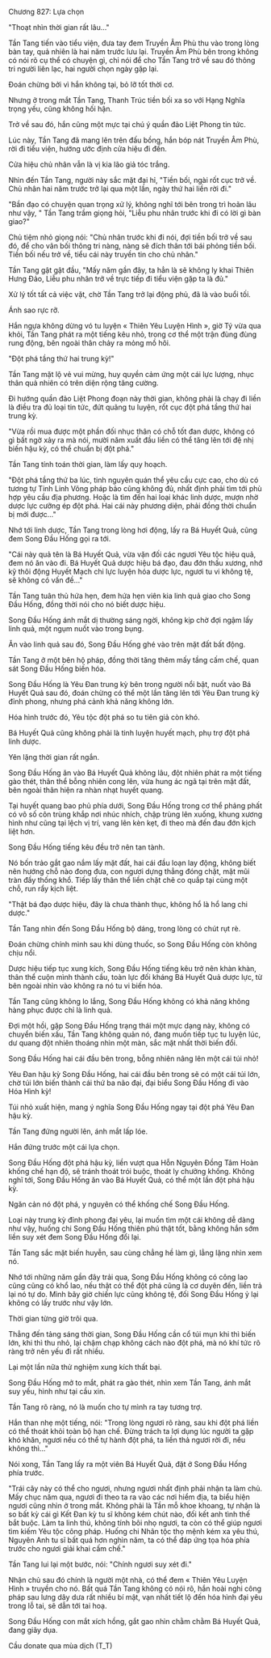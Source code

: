 




Chương 827: Lựa chọn


"Thoạt nhìn thời gian rất lâu..."

Tần Tang tiến vào tiểu viện, đưa tay đem Truyền Âm Phù thu vào trong lòng bàn tay, quả nhiên là hai năm trước lưu lại. Truyền Âm Phù bên trong không có nói rõ cụ thể có chuyện gì, chỉ nói để cho Tần Tang trở về sau đó thông tri người liên lạc, hai người chọn ngày gặp lại.

Đoán chừng bởi vì hắn không tại, bỏ lỡ tốt thời cơ.

Nhưng ở trong mắt Tần Tang, Thanh Trúc tiền bối xa so với Hạng Nghĩa trọng yếu, cũng không hối hận.

Trở về sau đó, hắn cũng một mực tại chú ý quần đảo Liệt Phong tin tức.

Lúc này, Tần Tang đã mang lên trên đấu bồng, hắn bóp nát Truyền Âm Phù, rời đi tiểu viện, hướng ước định cửa hiệu đi đến.

Cửa hiệu chủ nhân vẫn là vị kia lão giả tóc trắng.

Nhìn đến Tần Tang, người này sắc mặt đại hỉ, "Tiền bối, ngài rốt cục trở về. Chủ nhân hai năm trước trở lại qua một lần, ngày thứ hai liền rời đi."

"Bần đạo có chuyện quan trọng xử lý, không nghĩ tới bên trong trì hoãn lâu như vậy, " Tần Tang trầm giọng hỏi, "Liễu phu nhân trước khi đi có lời gì bàn giao?"

Chủ tiệm nhỏ giọng nói: "Chủ nhân trước khi đi nói, đợi tiền bối trở về sau đó, để cho vãn bối thông tri nàng, nàng sẽ đích thân tới bái phỏng tiền bối. Tiền bối nếu trở về, tiểu cái này truyền tin cho chủ nhân."

Tần Tang gật gật đầu, "Mấy năm gần đây, ta hẳn là sẽ không ly khai Thiên Hưng Đảo, Liễu phu nhân trở về trực tiếp đi tiểu viện gặp ta là đủ."

Xử lý tốt tất cả việc vặt, chờ Tần Tang trở lại động phủ, đã là vào buổi tối.

Ánh sao rực rỡ.

Hắn ngựa không dừng vó tu luyện « Thiên Yêu Luyện Hình », giờ Tý vừa qua khỏi, Tần Tang phát ra một tiếng kêu nhỏ, trong cơ thể một trận đùng đùng rung động, bên ngoài thân chảy ra mỏng mồ hôi.

"Đột phá tầng thứ hai trung kỳ!"

Tần Tang mặt lộ vẻ vui mừng, huy quyền cảm ứng một cái lực lượng, nhục thân quả nhiên có trên diện rộng tăng cường.

Đi hướng quần đảo Liệt Phong đoạn này thời gian, không phải là chạy đi liền là điều tra đủ loại tin tức, đứt quãng tu luyện, rốt cục đột phá tầng thứ hai trung kỳ.

"Vừa rồi mua được một phần đối nhục thân có chỗ tốt đan dược, không có gì bất ngờ xảy ra mà nói, mười năm xuất đầu liền có thể tăng lên tới đệ nhị biến hậu kỳ, có thể chuẩn bị đột phá."

Tần Tang tính toán thời gian, làm lấy quy hoạch.

"Đột phá tầng thứ ba lúc, tinh nguyên quán thể yêu cầu cực cao, cho dù có tương tự Tinh Linh Võng pháp bảo cũng không đủ, nhất định phải tìm tới phù hợp yêu cầu địa phương. Hoặc là tìm đến hai loại khác linh dược, mượn nhờ dược lực cưỡng ép đột phá. Hai cái này phương diện, phải đồng thời chuẩn bị mới được..."

Nhớ tới linh dược, Tần Tang trong lòng hơi động, lấy ra Bá Huyết Quả, cũng đem Song Đầu Hống gọi ra tới.

"Cái này quả tên là Bá Huyết Quả, vừa vặn đối các ngươi Yêu tộc hiệu quả, đem nó ăn vào đi. Bá Huyết Quả dược hiệu bá đạo, đau đớn thấu xương, nhớ kỹ thôi động Huyết Mạch chi lực luyện hóa dược lực, ngươi tu vi không tệ, sẽ không có vấn đề..."

Tần Tang tuân thủ hứa hẹn, đem hứa hẹn viên kia linh quả giao cho Song Đầu Hống, đồng thời nói cho nó biết dược hiệu.

Song Đầu Hống ánh mắt dị thường sáng ngời, không kịp chờ đợi ngậm lấy linh quả, một ngụm nuốt vào trong bụng.

Ăn vào linh quả sau đó, Song Đầu Hống ghé vào trên mặt đất bất động.

Tần Tang ở một bên hộ pháp, đồng thời tăng thêm mấy tầng cấm chế, quan sát Song Đầu Hống biến hóa.

Song Đầu Hống là Yêu Đan trung kỳ bên trong người nổi bật, nuốt vào Bá Huyết Quả sau đó, đoán chừng có thể một lần tăng lên tới Yêu Đan trung kỳ đỉnh phong, nhưng phá cảnh khả năng không lớn.

Hóa hình trước đó, Yêu tộc đột phá so tu tiên giả còn khó.

Bá Huyết Quả cũng không phải là tinh luyện huyết mạch, phụ trợ đột phá linh dược.

Yên lặng thời gian rất ngắn.

Song Đầu Hống ăn vào Bá Huyết Quả không lâu, đột nhiên phát ra một tiếng gào thét, thân thể bỗng nhiên cong lên, vừa hung ác ngã tại trên mặt đất, bên ngoài thân hiện ra nhàn nhạt huyết quang.

Tại huyết quang bao phủ phía dưới, Song Đầu Hống trong cơ thể phảng phất có vô số côn trùng khắp nơi nhúc nhích, chập trùng lên xuống, khung xương hình như cũng tại lệch vị trí, vang lên kèn kẹt, đi theo mà đến đau đớn kịch liệt hơn.

Song Đầu Hống tiếng kêu đều trở nên tan tành.

Nó bốn trảo gắt gao nắm lấy mặt đất, hai cái đầu loạn lay động, không biết nên hướng chỗ nào đong đưa, con ngươi dựng thẳng đóng chặt, mặt mũi tràn đầy thống khổ. Tiếp lấy thân thể liền chặt chẽ co quắp tại cùng một chỗ, run rẩy kịch liệt.

"Thật bá đạo dược hiệu, đây là chưa thành thục, không hổ là hổ lang chi dược."

Tần Tang nhìn đến Song Đầu Hống bộ dáng, trong lòng có chút rụt rè.

Đoán chừng chính mình sau khi dùng thuốc, so Song Đầu Hống còn không chịu nổi.

Dược hiệu tiếp tục xung kích, Song Đầu Hống tiếng kêu trở nên khàn khàn, thân thể cuộn mình thành cầu, toàn lực đối kháng Bá Huyết Quả dược lực, từ bên ngoài nhìn vào không ra nó tu vi biến hóa.

Tần Tang cũng không lo lắng, Song Đầu Hống không có khả năng không hàng phục được chỉ là linh quả.

Đợi một hồi, gặp Song Đầu Hống trạng thái một mực dạng này, không có chuyển biến xấu, Tần Tang không quản nó, đang muốn tiếp tục tu luyện lúc, dư quang đột nhiên thoáng nhìn một màn, sắc mặt nhất thời biến đổi.

Song Đầu Hống hai cái đầu bên trong, bỗng nhiên nâng lên một cái túi nhỏ!

Yêu Đan hậu kỳ Song Đầu Hống, hai cái đầu bên trong sẽ có một cái túi lớn, chờ túi lớn biến thành cái thứ ba não đại, đại biểu Song Đầu Hống đi vào Hóa Hình kỳ!

Túi nhỏ xuất hiện, mang ý nghĩa Song Đầu Hống ngay tại đột phá Yêu Đan hậu kỳ.

Tần Tang đứng người lên, ánh mắt lấp lóe.

Hắn đứng trước một cái lựa chọn.

Song Đầu Hống đột phá hậu kỳ, liền vượt qua Hỗn Nguyên Đồng Tâm Hoàn khống chế hạn độ, sẽ tránh thoát trói buộc, thoát ly chưởng khống. Không nghĩ tới, Song Đầu Hống ăn vào Bá Huyết Quả, có thể một lần đột phá hậu kỳ.

Ngăn cản nó đột phá, y nguyên có thể khống chế Song Đầu Hống.

Loại này trung kỳ đỉnh phong đại yêu, lại muốn tìm một cái không dễ dàng như vậy, huống chi Song Đầu Hống thiên phú thật tốt, bằng không hắn sớm liền suy xét đem Song Đầu Hống đổi lại.

Tần Tang sắc mặt biến huyễn, sau cùng chẳng hề làm gì, lẳng lặng nhìn xem nó.

Nhớ tới những năm gần đây trải qua, Song Đầu Hống không có công lao cũng cũng có khổ lao, nếu thật có thể đột phá cũng là cơ duyên đến, liền trả lại nó tự do. Mình bây giờ chiến lực cũng không tệ, đối Song Đầu Hống ỷ lại không có lấy trước như vậy lớn.

Thời gian từng giờ trôi qua.

Thẳng đến tảng sáng thời gian, Song Đầu Hống cần cổ túi mụn khi thì biến lớn, khi thì thu nhỏ, lại chậm chạp không cách nào đột phá, mà nó khí tức rõ ràng trở nên yếu đi rất nhiều.

Lại một lần nữa thử nghiệm xung kích thất bại.

Song Đầu Hống mở to mắt, phát ra gào thét, nhìn xem Tần Tang, ánh mắt suy yếu, hình như tại cầu xin.

Tần Tang rõ ràng, nó là muốn cho tự mình ra tay tương trợ.

Hắn than nhẹ một tiếng, nói: "Trong lòng ngươi rõ ràng, sau khi đột phá liền có thể thoát khỏi toàn bộ hạn chế. Đừng trách ta lợi dụng lúc người ta gặp khó khăn, ngươi nếu có thể tự hành đột phá, ta liền thả ngươi rời đi, nếu không thì..."

Nói xong, Tần Tang lấy ra một viên Bá Huyết Quả, đặt ở Song Đầu Hống phía trước.

"Trái cây này có thể cho ngươi, nhưng ngươi nhất định phải nhận ta làm chủ. Mấy chục năm qua, ngươi đi theo ta ra vào các nơi hiểm địa, ta biểu hiện ngươi cũng nhìn ở trong mắt. Không phải là Tần mỗ khoe khoang, tự nhận là so bất kỳ cái gì Kết Đan kỳ tu sĩ không kém chút nào, đối kết anh tình thế bắt buộc. Làm ta linh thú, không tính bôi nhọ ngươi, ta còn có thể giúp ngươi tìm kiếm Yêu tộc công pháp. Huống chi Nhân tộc thọ mệnh kém xa yêu thú, Nguyên Anh tu sĩ bất quá hơn nghìn năm, ta có thể đáp ứng tọa hóa phía trước cho ngươi giải khai cấm chế."

Tần Tang lui lại một bước, nói: "Chính ngươi suy xét đi."

Nhận chủ sau đó chính là người một nhà, có thể đem « Thiên Yêu Luyện Hình » truyền cho nó. Bất quá Tần Tang không có nói rõ, hắn hoài nghi công pháp sau lưng dây dưa rất nhiều bí mật, vạn nhất tiết lộ đến hóa hình đại yêu trong lỗ tai, sẽ dẫn tới tai hoạ.

Song Đầu Hống con mắt xích hồng, gắt gao nhìn chằm chằm Bá Huyết Quả, đang giãy dụa.

Cầu donate qua mùa dịch (T_T)




